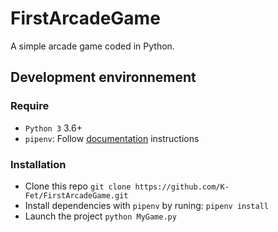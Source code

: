 # FirstArcadeGame
A simple arcade game coded in Python.

## Development environnement

### Require

- `Python 3` 3.6+
- `pipenv`: Follow [documentation](https://packaging.python.org/tutorials/managing-dependencies/) instructions

### Installation

- Clone this repo `git clone https://github.com/K-Fet/FirstArcadeGame.git`
- Install dependencies with `pipenv` by runing: `pipenv install`
- Launch the project `python MyGame.py`

